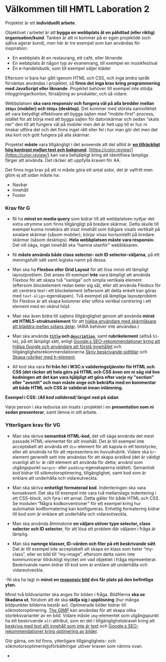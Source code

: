 # Välkommen till HMTL Laboration 2

Projektet är ett **individuellt arbete**.

Objektivet i arbetet är att **bygga en webbplats åt en påhittad (eller riktig) organisation/kund**. Tanken är att ni kommer på er egen projektidé (och själva agerar kund), men här är tre exempel som kan användas för inspiration:

-   En webbplats åt en restaurang, ett café, eller liknande
-   En webbplats åt någon typ av evanemang, till exempel en musikfestival
-   En e-handelsbutik, som till exempel säljer kläder

Eftersom vi bara har gått igenom HTML och CSS, och inga andra språk förväntas användas i projektet, så **finns det inga krav kring programmering med JavaScript eller liknande**. Projektet behöver till exempel inte stödja inloggningar/konton, försäljning av produkter, och så vidare.

Webbplatsen **ska vara responsiv och fungera väl på alla bredder mellan `360px` (mobiler) och `980px` (desktop)**. Det kommer med största sannolikhet att vara betydligt effektivare att bygga sajten med “mobile-first”-process, istället för att börja med att bygga sajten för datorskärmar och sedan “skala ner” den till att fungera väl på mobiler men det är helt upp till er hur ni önskar utföra det och det finns inget rätt eller fel i hur man gör det men det ska kort och gott fungera på alla skärmar.

Projektet  **måste**  vara tillgängligt i det avseende att det alltid är **[en tillräckligt hög kontrast mellan text och bakgrund](https://webbriktlinjer.se/riktlinjer/126-tillrackliga-kontraster/)**. [https://color.review/](https://color.review/) kan vara behjälpligt kring att identifiera lämpliga färger att använda. Det räcker att uppfylla kraven för AA.

Det finns inga krav på att ni måste göra ett antal sidor, det är valfritt men glöm ej att sidan måste ha:  
- Navbar  
- Innehåll  
- Footer


### Krav för G

- Ni ha **minst en media query** som bidrar till att webbplatsen nyttjar det extra utrymme som finns tillgängligt på bredare skärmar. Detta skulle till exempel kunna innebära att visst innehåll som tidigare visats vertikalt på smalare skärmar (såsom mobiler), börjar visas horisontellt på bredare skärmar (såsom desktops). **Hela webbplatsen måste vara responsiv.** Det vill säga, inget innehåll ska “hamna utanför” webbläsaren.

- Ni **måste använda både class selector- och ID selector-väljarna**, på ett meningsfullt sätt samt logiska namn på dessa.

- Man ska ha **Flexbox eller Grid Layout** för att lösa minst ett lämpligt layoutproblem. Det anses till exempel **inte** vara lämpligt att använda Flexbox för att skapa två “vanliga” och simpla vertikala element (eftersom blockelement redan beter sig så), eller att använda Flexbox för att centrera text i ett blockelement (eftersom att detta enkelt kan göras med `text-align`-egenskapen). Två exempel på lämpliga layoutproblem för Flexbox är att skapa kolumner eller utföra vertikal centrering i ett element med en okänd höjd.

- Man ska även bidra till sajtens tillgänglighet genom att använda **minst ett HTML5-strukturelement** för att [hjälpa användare med skärmläsare att bläddra mellan sidans delar](https://webbriktlinjer.se/riktlinjer/75-gruppera-och-skapa-mojlighet-att-hoppa-forbi-delar-pa-sidorna/). (ARIA behöver inte användas.)

- Man ska använda **[`title`](https://developers.google.com/search/docs/beginner/seo-starter-guide?hl=sv&visit_id=637667214098085977-1872329024&rd=1#uniquepagetitles) och [`description`](https://developers.google.com/search/docs/beginner/seo-starter-guide?hl=sv&visit_id=637667214098085977-1872329024&rd=1#descriptionmeta)**, samt **rubrikelement** (alltså `h1`-`h6`), på ett lämpligt sätt, enligt [Google:s SEO-rekommendationer kring att hjälpa Google och användare att förstå innehållet](https://support.google.com/webmasters/answer/7451184?hl=sv&ref_topic=9460495#understand_your_content) och tillgänglighetsrekommendationerna [Skriv beskrivande sidtitlar](https://webbriktlinjer.se/riktlinjer/135-skriv-beskrivande-sidtitlar/) och [Skapa rubriker med h-element](https://webbriktlinjer.se/riktlinjer/105-skapa-rubriker-med-h-element/).

- All kod ska vara **fri från fel i W3C:s valideringstjänster för HTML och CSS (det räcker att hela görs på HTML och CSS även om ni såg vid live kodningen att det kan vara hjälpligt att göra efter varje ny "section" eller "avsnitt" och man måste ange och bekräfta med en kommentar att både HTML och CSS är validerat innan inlämning.**

**Exempel i CSS: /*All kod validerad*/ längst ned på sidan**

Varje person i ska redovisa sin insats i projektet i en **presentation som ni sedan presenterar**, samt lämna in sitt arbete.  

### Ytterligare krav för VG

- Man ska skriva **semantisk HTML-kod**, det vill säga använda det mest passade HTML-elementet för allt innehåll. Det är till exempel inte acceptabelt att använda ett `div`-element för att kapsla in ett textstycke, eller att använda `h4` för att representera en huvudrubrik. Vidare ska `br`-element generellt sett inte användas för att skapa avstånd (det är väldigt ovanligt att `br` är rätt element att använda för detta; använd som utgångspunkt `margin`- eller `padding`-egenskaperna istället). Semantisk kod bidrar till sökmotoroptimering, tillgänglighet, samt kod som är enklare att underhålla och vidareutveckla.

- Man ska skriva **enhetligt formaterad kod**. Indenteringen ska vara konsekvent. Det ska till exempel inte vara två mellanslags indentering i ett CSS-block, och fyra i ett annat. Detta gäller för både HTML och CSS. Se modulen “Några kodkonventioner” för ett exempel kring hur automatisk kodformatering kan konfigureras. Enhetlig formatering bidrar till kod som är enklare att underhålla och vidareutveckla.

- Man ska använda åtminstone **en väljare utöver type selector, class selector och ID selector**, för att lösa ett problem där väljaren i fråga är lämplig.

- Man ska **namnge klasser, ID-värden och filer på ett beskrivande sätt**. Det är till exempel inte acceptabelt att skapa en klass som heter “my-class”, eller en bild till “my-image”, eftersom detta namn inte kommunicerar tillräckligt mycket om vad objektet i fråga representerar. Beskrivande namn bidrar till kod som är enklare att underhålla och vidareutveckla.

-Ni ska ha lagt in **minst en [responsiv bild](https://developer.mozilla.org/en-US/docs/Learn/HTML/Multimedia_and_embedding/Responsive_images) dvs får plats på den befintliga ytan.**

Minst två bildvarianter ska anges för bilden i fråga. Bildfilerna **ska se likadana ut**, förutom att de ska **skilja sig i upplösning** (hur många bildpunkter bilderna består av). Optimerade bilder bidrar till sökmotoroptimering. [The GIMP](https://www.gimp.org/) kan användas för att skapa olika storleksvarianter av en bild. Vidare måste `img`-elementet som utgångspunkt ha ett beskrivande `alt`-attribut, som en del i tillgänglighetskravet kring att [beskriva med text allt innehåll som inte är text](https://webbriktlinjer.se/riktlinjer/115-textalternativ/) och [Google:s SEO-rekommendationer kring optimering av bilder](https://support.google.com/webmasters/answer/7451184?hl=sv&ref_topic=9460495#images).

Gör gärna, om tid finns, ytterligare tillgänglighets- och sökmotorsoptimeringsförbättringar utöver kraven som nämns ovan.


- 


